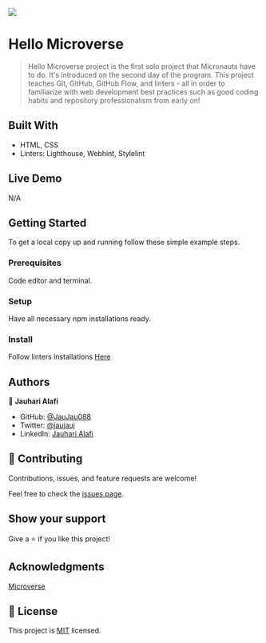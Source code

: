 ![](https://img.shields.io/badge/Microverse-blueviolet)

# Hello Microverse

> Hello Microverse project is the first solo project that Micronauts have to do. It's introduced on the second day of the program. This project teaches Git, GitHub, GitHub Flow, and linters - all in order to familiarize with web development best practices such as good coding habits and repository professionalism from early on!


## Built With

- HTML, CSS
- Linters: Lighthouse, Webhint, Stylelint


## Live Demo

N/A


## Getting Started

To get a local copy up and running follow these simple example steps.


### Prerequisites

Code editor and terminal.

### Setup

Have all necessary npm installations ready.

### Install

Follow linters installations [Here](https://github.com/microverseinc/linters-config/tree/master/html-css)


## Authors

👤 **Jauhari Alafi**

- GitHub: [@JauJau088](https://github.com/JauJau088)
- Twitter: [@jaujauj](https://twitter.com/jaujauj)
- LinkedIn: [Jauhari Alafi](https://linkedin.com/in/jauhari-alafi-7295b821a/)


## 🤝 Contributing

Contributions, issues, and feature requests are welcome!

Feel free to check the [issues page](../../issues/).

## Show your support

Give a ⭐️ if you like this project!

## Acknowledgments

[Microverse](https://www.microverse.org/)

## 📝 License

This project is [MIT](./MIT.md) licensed.